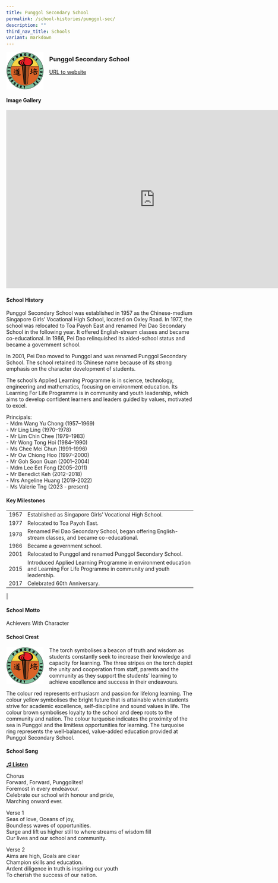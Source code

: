 ```yaml
---
title: Punggol Secondary School
permalink: /school-histories/punggol-sec/
description: ""
third_nav_title: Schools
variant: markdown
---
```

<img align="left" style="width:20%;margin-right:15px;" src="/images/punggolsec1.png">

### **Punggol Secondary School**
[URL to website](https://punggolsec.moe.edu.sg/)

<br clear="left">

#### **Image Gallery**
<iframe src="https://docs.google.com/presentation/d/e/2PACX-1vS_Cy295lBSXSL_VujG3ES06SUGglstP6qO6W17FfkK7Zq1c1Kh6U20nk0jTyO3OxTwz-zzw1iwD9h2/embed?start=false&amp;loop=true&amp;delayms=5000" frameborder="0" width="800" height="479" allowfullscreen="true"></iframe>


#### **School History**
Punggol Secondary School was established in 1957 as the Chinese-medium Singapore Girls’ Vocational High School, located on Oxley Road. In 1977, the school was relocated to Toa Payoh East and renamed Pei Dao Secondary School in the following year. It offered English-stream classes and became co-educational. In 1986, Pei Dao relinquished its aided-school status and became a government school.

In 2001, Pei Dao moved to Punggol and was renamed Punggol Secondary School. The school retained its Chinese name because of its strong emphasis on the character development of students.

The school’s Applied Learning Programme is in science, technology, engineering and mathematics, focusing on environment education. Its Learning For Life Programme is in community and youth leadership, which aims to develop confident learners and leaders guided by values, motivated to excel.&nbsp;

Principals:<br>
\- Mdm Wang Yu Chong (1957–1969)<br>
\- Mr Ling Ling (1970–1978)<br>
\- Mr Lim Chin Chee (1979–1983)<br>
\- Mr Wong Tong Hoi (1984–1990)<br>
\- Ms Chee Mei Chun (1991–1996)<br>
\- Mr Ow Chiong Hoo (1997–2000)<br>
\- Mr Goh Soon Guan (2001–2004)<br>
\- Mdm Lee Eet Fong (2005–2011)<br>
\- Mr Benedict Keh (2012–2018)<br>
\- Mrs Angeline Huang (2019-2022)<br>
\- Ms Valerie Tng (2023 - present) 

#### **Key Milestones**

|  |  |
|:---:|---|
| 1957 | Established as Singapore Girls’ Vocational High School. |
| 1977 | Relocated to Toa Payoh East. |
| 1978 | Renamed Pei Dao Secondary School, began offering English-stream classes, and became co-educational. |
| 1986 | Became a government school. |
| 2001 | Relocated to Punggol and renamed Punggol Secondary School. |
| 2015 | Introduced Applied Learning Programme in environment education and Learning For Life Programme in community and youth leadership. |
| 2017 | Celebrated 60th Anniversary. |
|

#### **School Motto**
Achievers With Character

#### **School Crest**
<img align="left" style="width:20%;margin-right:15px;" src="/images/punggolsec1.png">

The torch symbolises a beacon of truth and wisdom as students constantly seek to increase their knowledge and capacity for learning. The three stripes on the torch depict the unity and cooperation from staff, parents and the community as they support the students’ learning to achieve excellence and success in their endeavours.

The colour red represents enthusiasm and passion for lifelong learning. The colour yellow symbolises the bright future that is attainable when students strive for academic excellence, self-discipline and sound values in life. The colour brown symbolises loyalty to the school and deep roots to the community and nation.&nbsp;The colour turquoise indicates the proximity of the sea in Punggol and the limitless opportunities for learning. The turquoise ring represents the well-balanced, value-added education provided at Punggol Secondary School.

#### **School Song**
<a target="\_blank" href="https://drive.google.com/file/d/13zGh9kl9y8jK2Le3EvjUDkjQQc0wftge/view?usp=share_link">**♫ Listen**</a>

Chorus<br>
Forward, Forward, Punggolites!<br>
Foremost in every endeavour.<br>
Celebrate our school with honour and pride,<br>
Marching onward ever.

Verse 1<br>
Seas of love, Oceans of joy,<br>
Boundless waves of opportunities.<br>
Surge and lift us higher still to where streams of wisdom fill<br>
Our lives and our school and community.

Verse 2<br>
Aims are high, Goals are clear<br>
Champion skills and education.<br>
Ardent diligence in truth is inspiring our youth<br>
To cherish the success of our nation.